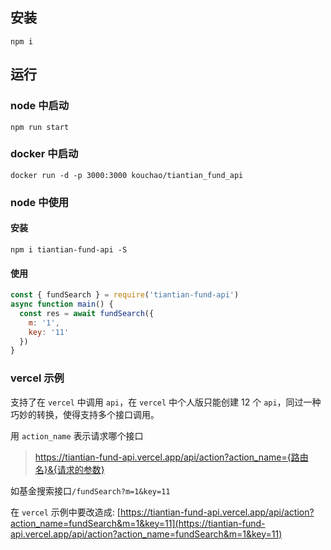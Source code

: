 
## 安装

```
npm i
```


## 运行
### node 中启动
```
npm run start
```

### docker 中启动
```
docker run -d -p 3000:3000 kouchao/tiantian_fund_api
```

### node 中使用
#### 安装
```
npm i tiantian-fund-api -S
```
#### 使用
```javascript
const { fundSearch } = require('tiantian-fund-api')
async function main() {
  const res = await fundSearch({
    m: '1',
    key: '11'
  })
}
```

### vercel 示例
支持了在 `vercel` 中调用 `api`，在 `vercel` 中个人版只能创建 12 个 `api`，同过一种巧妙的转换，使得支持多个接口调用。

用 `action_name` 表示请求哪个接口

> https://tiantian-fund-api.vercel.app/api/action?action_name={路由名}&{请求的参数}

如基金搜索接口`/fundSearch?m=1&key=11`

在 `vercel` 示例中要改造成: [https://tiantian-fund-api.vercel.app/api/action?action_name=fundSearch&m=1&key=11](https://tiantian-fund-api.vercel.app/api/action?action_name=fundSearch&m=1&key=11)
